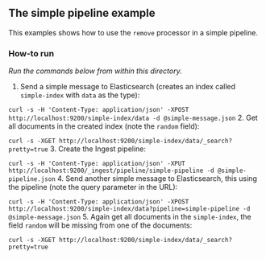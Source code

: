 ## The simple pipeline example

This examples shows how to use the `remove` processor in a simple pipeline.

### How-to run

_Run the commands below from within this directory._

1. Send a simple message to Elasticsearch (creates an index called `simple-index` with `data` as the type):

```curl -s -H 'Content-Type: application/json' -XPOST http://localhost:9200/simple-index/data -d @simple-message.json```
2. Get all documents in the created index (note the `random` field):

```curl -s -XGET http://localhost:9200/simple-index/data/_search?pretty=true```
3. Create the Ingest pipeline:

```curl -s -H 'Content-Type: application/json' -XPUT http://localhost:9200/_ingest/pipeline/simple-pipeline -d @simple-pipeline.json```
4. Send another simple message to Elasticsearch, this using the pipeline (note the query parameter in the URL):

```curl -s -H 'Content-Type: application/json' -XPOST http://localhost:9200/simple-index/data?pipeline=simple-pipeline -d @simple-message.json```
5. Again get all documents in the `simple-index`, the field `random` will be missing from one of the documents:

```curl -s -XGET http://localhost:9200/simple-index/data/_search?pretty=true```